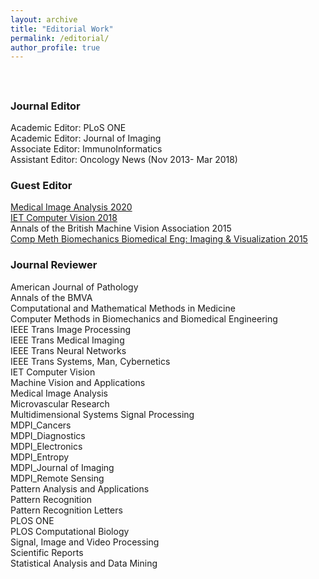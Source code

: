 ```yaml
---
layout: archive
title: "Editorial Work"
permalink: /editorial/
author_profile: true
---
```


<br>

<h2>
</h2>

<h3>Journal Editor</h3>
Academic Editor: PLoS ONE <br>
Academic Editor: Journal of Imaging <br>
Associate Editor: ImmunoInformatics <br>
Assistant Editor: Oncology News (Nov 2013- Mar 2018) <br>

<h3>Guest Editor</h3>
<a href="https://www.sciencedirect.com/journal/medical-image-analysis/special-issue/10WQ2DPLLPB">Medical Image Analysis 2020</a> <br>
<a href="https://ietresearch.onlinelibrary.wiley.com/doi/10.1049/iet-cvi.2018.5606">IET Computer Vision 2018</a> <br>
Annals of the British Machine Vision Association 2015 <br>
<a href="https://www.tandfonline.com/doi/full/10.1080/21681163.2015.1081080">
Comp Meth Biomechanics Biomedical Eng: Imaging & Visualization 2015</a> <br>

<h3>Journal Reviewer</h3>
American Journal of Pathology <br>
Annals of the BMVA <br>
Computational and Mathematical Methods in Medicine <br>
Computer Methods in Biomechanics and Biomedical Engineering <br>
IEEE Trans Image Processing <br>
IEEE Trans Medical Imaging <br>
IEEE Trans Neural Networks <br>
IEEE Trans Systems, Man, Cybernetics <br>
IET Computer Vision		 <br>
Machine Vision and Applications <br>
Medical Image Analysis <br>
Microvascular Research <br>
Multidimensional Systems Signal Processing <br>
MDPI_Cancers <br>
MDPI_Diagnostics <br>
MDPI_Electronics <br>
MDPI_Entropy <br>
MDPI_Journal of Imaging <br>
MDPI_Remote Sensing <br>
Pattern Analysis and Applications <br>
Pattern Recognition	 <br>
Pattern Recognition Letters <br>
PLOS ONE <br>
PLOS Computational Biology			 <br>
Signal, Image and Video Processing <br>
Scientific Reports		 <br>
Statistical Analysis and Data Mining <br>
